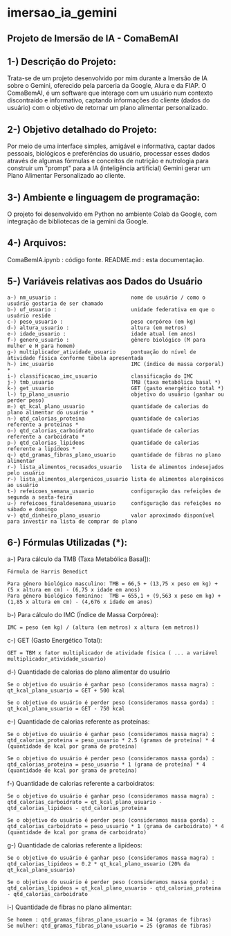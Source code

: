# imersao_ia_gemini

## **Projeto de Imersão de IA - ComaBemAI**

## 1-) Descrição do Projeto:

Trata-se de um projeto desenvolvido por mim durante a Imersão de IA sobre o Gemini, oferecido pela parceria da Google, Alura e da FIAP. O ComaBemAI, é um software que interage com um usuário num contexto discontraído e informativo, captando informações do cliente (dados do usuário) com o objetivo de retornar um plano alimentar personalizado.

## 2-) Objetivo detalhado do Projeto:

Por meio de uma interface simples, amigável e informativa, captar dados pessoais, biológicos e preferências do usuário, processar esses dados através de algumas fórmulas e conceitos de nutrição e nutrologia para construir um "prompt" para a IA (inteligência artificial) Gemini gerar um Plano Alimentar Personalizado ao cliente.

## 3-) Ambiente e linguagem de programação:

O projeto foi desenvolvido em Python no ambiente Colab da Google, com integração de bibliotecas de ia gemini da Google.

## 4-) Arquivos:

ComaBemIA.ipynb : código fonte.
README.md       : esta documentação.

## 5-) Variáveis relativas aos Dados do Usuário

    a-) nm_usuario :                        nome do usuário / como o usuário gostaria de ser chamado
    b-) uf_usuario :                        unidade federativa em que o usuário reside
    c-) peso_usuario :                      peso corpóreo (em kg)
    d-) altura_usuario :                    altura (em metros)
    e-) idade_usuario :                     idade atual (em anos)
    f-) genero_usuario :                    gênero biológico (M para mulher e H para homem)
    g-) multiplicador_atividade_usuario     pontuação do nível de atividade física conforme tabela apresentada
    h-) imc_usuario                         IMC (índice de massa corporal) *
    i-) classificacao_imc_usuario           classificação do IMC
    j-) tmb_usuario                         TMB (taxa metabólica basal *)
    k-) get_usuario                         GET (gasto energético total *)
    l-) tp_plano_usuario                    objetivo do usuário (ganhar ou perder peso)
    m-) qt_kcal_plano_usuario               quantidade de calorias do plano alimentar do usuário *
    n-) qtd_calorias_proteina               quantidade de calorias referente a proteínas *
    o-) qtd_calorias_carboidrato            quantidade de calorias referente a carboidrato *
    p-) qtd_calorias_lipideos               quantidade de calorias referente a lipídeos *
    q-) qtd_gramas_fibras_plano_usuario     quantidade de fibras no plano alimentar   
    r-) lista_alimentos_recusados_usuario   lista de alimentos indesejados pelo usuário
    r-) lista_alimentos_alergenicos_usuario lista de alimentos alergênicos ao usuário
    t-) refeicoes_semana_usuario            configuração das refeições de segunda a sexta-feira
    u-) refeicoes_finaldesemana_usuario     configuração das refeições no sábado e domingo
    v-) qtd_dinheiro_plano_usuario          valor aproximado disponível para investir na lista de comprar do plano

## 6-) Fórmulas Utilizadas (*):

a-) Para cálculo da TMB (Taxa Metabólica Basal]): 

    Fórmula de Harris Benedict 
    
    Para gênero biológico masculino: TMB = 66,5 + (13,75 x peso em kg) + (5 x altura em cm) - (6,75 x idade em anos)
    Para gênero biológico feminino:  TMB = 655,1 + (9,563 x peso em kg) + (1,85 x altura em cm) - (4,676 x idade em anos)

b-) Para cálculo do IMC (Índice de Massa Corpórea):

    IMC = peso (em kg) / (altura (em metros) x altura (em metros))

c-) GET (Gasto Energético Total):

    GET = TBM x fator multiplicador de atividade física ( ... a variável multiplicador_atividade_usuario)

d-) Quantidade de calorias do plano alimentar do usuário
    
    Se o objetivo do usuário é ganhar peso (consideramos massa magra) : 
    qt_kcal_plano_usuario = GET + 500 kcal

    Se o objetivo do usuário é perder peso (consideramos massa gorda) : 
    qt_kcal_plano_usuario = GET - 750 kcal   

e-) Quantidade de calorias referente as proteínas:

    Se o objetivo do usuário é ganhar peso (consideramos massa magra) : 
    qtd_calorias_proteina = peso_usuario * 2.5 (gramas de proteína) * 4 (quantidade de kcal por grama de proteína)

    Se o objetivo do usuário é perder peso (consideramos massa gorda) : 
    qtd_calorias_proteina = peso_usuario * 1 (grama de proteína) * 4 (quantidade de kcal por grama de proteína)

f-) Quantidade de calorias referente a carboidratos:

    Se o objetivo do usuário é ganhar peso (consideramos massa magra) : 
    qtd_calorias_carboidrato = qt_kcal_plano_usuario - qtd_calorias_lipideos - qtd_calorias_proteina

    Se o objetivo do usuário é perder peso (consideramos massa gorda) : 
    qtd_calorias_carboidrato = peso_usuario * 1 (grama de carboidrato) * 4 (quantidade de kcal por grama de carboidrato)

g-) Quantidade de calorias referente a lipídeos:

    Se o objetivo do usuário é ganhar peso (consideramos massa magra) : 
    qtd_calorias_lipideos = 0.2 * qt_kcal_plano_usuario (20% da qt_kcal_plano_usuario)

    Se o objetivo do usuário é perder peso (consideramos massa gorda) : 
    qtd_calorias_lipideos = qt_kcal_plano_usuario - qtd_calorias_proteina - qtd_calorias_carboidrato

i-) Quantidade de fibras no plano alimentar:

    Se homem : qtd_gramas_fibras_plano_usuario = 34 (gramas de fibras)
    Se mulher: qtd_gramas_fibras_plano_usuario = 25 (gramas de fibras)







